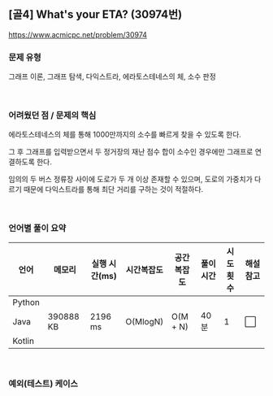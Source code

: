 ## [골4] What's your ETA? (30974번)

https://www.acmicpc.net/problem/30974

### 문제 유형

그래프 이론, 그래프 탐색, 다익스트라, 에라토스테네스의 체, 소수 판정

<br>

### 어려웠던 점 / 문제의 핵심

에라토스테네스의 체를 통해 1000만까지의 소수를 빠르게 찾을 수 있도록 한다.

그 후 그래프를 입력받으면서 두 정거장의 재난 점수 합이 소수인 경우에만 그래프로 연결하도록 한다.

임의의 두 버스 정류장 사이에 도로가 두 개 이상 존재할 수 있으며, 도로의 가중치가 다르기 때문에 다익스트라를 통해 최단 거리를 구하는 것이 적절하다.

<br>

### 언어별 풀이 요약

| 언어   | 메모리    | 실행 시간(ms) | 시간복잡도 | 공간복잡도 | 풀이 시간 | 시도 횟수 | 해설 참고            |
| ------ | --------- | ------------- | ---------- | ---------- | --------- | --------- | -------------------- |
| Python |           |               |            |            |           |           |                      |
| Java   | 390888 KB | 2196 ms       | O(MlogN)   | O(M + N)   | 40분      | 1         | :white_large_square: |
| Kotlin |           |               |            |            |           |           |                      |

<br>

### 예외(테스트) 케이스

```
```

